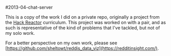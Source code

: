 #2013-04-chat-server

This is a copy of the work I did on a private repo, originally a project from
the [Hack Reactor](http://hackreactor.com) curriculum. This project was worked
on with a pair, and as such is representative of the kind of problems that I've
tackled, but not of my solo work.

For a better perspective on my own work, please see [https://github.com/sheltowt/reddis_data_viz](https://redditinsight.com/).
